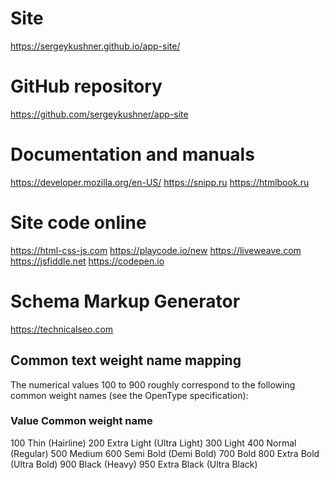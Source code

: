 # Site
https://sergeykushner.github.io/app-site/

# GitHub repository
https://github.com/sergeykushner/app-site

# Documentation and manuals
https://developer.mozilla.org/en-US/
https://snipp.ru
https://htmlbook.ru

# Site code online
https://html-css-js.com
https://playcode.io/new
https://liveweave.com
https://jsfiddle.net
https://codepen.io

# Schema Markup Generator
https://technicalseo.com

## Common text weight name mapping
The numerical values 100 to 900 roughly correspond to the following common weight names (see the OpenType specification):

### Value    Common weight name
100    Thin (Hairline)
200    Extra Light (Ultra Light)
300    Light
400    Normal (Regular)
500    Medium
600    Semi Bold (Demi Bold)
700    Bold
800    Extra Bold (Ultra Bold)
900    Black (Heavy)
950    Extra Black (Ultra Black)
